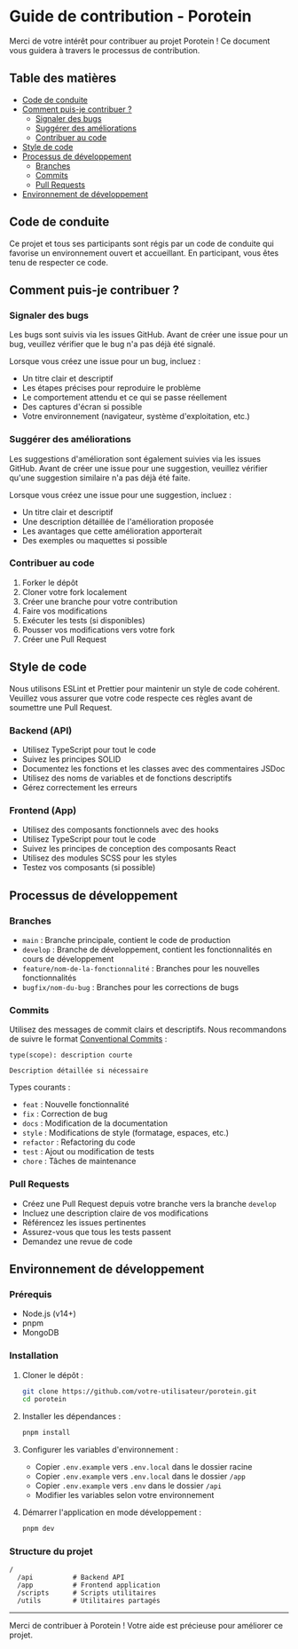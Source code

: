 # Guide de contribution - Porotein

Merci de votre intérêt pour contribuer au projet Porotein ! Ce document vous guidera à travers le processus de contribution.

## Table des matières

- [Code de conduite](#code-de-conduite)
- [Comment puis-je contribuer ?](#comment-puis-je-contribuer)
  - [Signaler des bugs](#signaler-des-bugs)
  - [Suggérer des améliorations](#suggérer-des-améliorations)
  - [Contribuer au code](#contribuer-au-code)
- [Style de code](#style-de-code)
- [Processus de développement](#processus-de-développement)
  - [Branches](#branches)
  - [Commits](#commits)
  - [Pull Requests](#pull-requests)
- [Environnement de développement](#environnement-de-développement)

## Code de conduite

Ce projet et tous ses participants sont régis par un code de conduite qui favorise un environnement ouvert et accueillant. En participant, vous êtes tenu de respecter ce code.

## Comment puis-je contribuer ?

### Signaler des bugs

Les bugs sont suivis via les issues GitHub. Avant de créer une issue pour un bug, veuillez vérifier que le bug n'a pas déjà été signalé.

Lorsque vous créez une issue pour un bug, incluez :
- Un titre clair et descriptif
- Les étapes précises pour reproduire le problème
- Le comportement attendu et ce qui se passe réellement
- Des captures d'écran si possible
- Votre environnement (navigateur, système d'exploitation, etc.)

### Suggérer des améliorations

Les suggestions d'amélioration sont également suivies via les issues GitHub. Avant de créer une issue pour une suggestion, veuillez vérifier qu'une suggestion similaire n'a pas déjà été faite.

Lorsque vous créez une issue pour une suggestion, incluez :
- Un titre clair et descriptif
- Une description détaillée de l'amélioration proposée
- Les avantages que cette amélioration apporterait
- Des exemples ou maquettes si possible

### Contribuer au code

1. Forker le dépôt
2. Cloner votre fork localement
3. Créer une branche pour votre contribution
4. Faire vos modifications
5. Exécuter les tests (si disponibles)
6. Pousser vos modifications vers votre fork
7. Créer une Pull Request

## Style de code

Nous utilisons ESLint et Prettier pour maintenir un style de code cohérent. Veuillez vous assurer que votre code respecte ces règles avant de soumettre une Pull Request.

### Backend (API)

- Utilisez TypeScript pour tout le code
- Suivez les principes SOLID
- Documentez les fonctions et les classes avec des commentaires JSDoc
- Utilisez des noms de variables et de fonctions descriptifs
- Gérez correctement les erreurs

### Frontend (App)

- Utilisez des composants fonctionnels avec des hooks
- Utilisez TypeScript pour tout le code
- Suivez les principes de conception des composants React
- Utilisez des modules SCSS pour les styles
- Testez vos composants (si possible)

## Processus de développement

### Branches

- `main` : Branche principale, contient le code de production
- `develop` : Branche de développement, contient les fonctionnalités en cours de développement
- `feature/nom-de-la-fonctionnalité` : Branches pour les nouvelles fonctionnalités
- `bugfix/nom-du-bug` : Branches pour les corrections de bugs

### Commits

Utilisez des messages de commit clairs et descriptifs. Nous recommandons de suivre le format [Conventional Commits](https://www.conventionalcommits.org/) :

```
type(scope): description courte

Description détaillée si nécessaire
```

Types courants :
- `feat` : Nouvelle fonctionnalité
- `fix` : Correction de bug
- `docs` : Modification de la documentation
- `style` : Modifications de style (formatage, espaces, etc.)
- `refactor` : Refactoring du code
- `test` : Ajout ou modification de tests
- `chore` : Tâches de maintenance

### Pull Requests

- Créez une Pull Request depuis votre branche vers la branche `develop`
- Incluez une description claire de vos modifications
- Référencez les issues pertinentes
- Assurez-vous que tous les tests passent
- Demandez une revue de code

## Environnement de développement

### Prérequis

- Node.js (v14+)
- pnpm
- MongoDB

### Installation

1. Cloner le dépôt :
   ```bash
   git clone https://github.com/votre-utilisateur/porotein.git
   cd porotein
   ```

2. Installer les dépendances :
   ```bash
   pnpm install
   ```

3. Configurer les variables d'environnement :
   - Copier `.env.example` vers `.env.local` dans le dossier racine
   - Copier `.env.example` vers `.env.local` dans le dossier `/app`
   - Copier `.env.example` vers `.env` dans le dossier `/api`
   - Modifier les variables selon votre environnement

4. Démarrer l'application en mode développement :
   ```bash
   pnpm dev
   ```

### Structure du projet

```
/
  /api          # Backend API
  /app          # Frontend application
  /scripts      # Scripts utilitaires
  /utils        # Utilitaires partagés
```

---

Merci de contribuer à Porotein ! Votre aide est précieuse pour améliorer ce projet. 